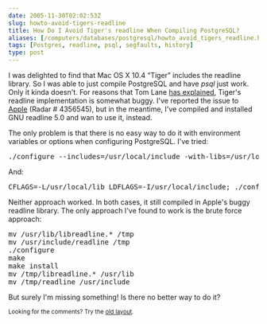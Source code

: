 ```yaml
--- 
date: 2005-11-30T02:02:53Z
slug: howto-avoid-tigers-readline
title: How Do I Avoid Tiger's readline When Compiling PostgreSQL?
aliases: [/computers/databases/postgresql/howto_avoid_tigers_readline.html]
tags: [Postgres, readline, psql, segfaults, history]
type: post
---
```


<p>I was delighted to find that Mac OS X 10.4 <q>Tiger</q> includes the readline library. So I was able to just compile PostgreSQL and have <em>psql</em> just work. Only it kinda doesn't. For reasons that Tom Lane <a href="http://archives.postgresql.org/pgsql-hackers/2005-08/msg01013.php" title="Tom Lane explains why Tiger's readline library causes a segfualt or error on exiting psql">has explained</a>, Tiger's readline implementation is somewhat buggy. I've reported the issue to <a href="http://bugreporter.apple.com/" title="Apple Bug Reporter">Apple</a> (Radar # 4356545), but in the meantime, I've compiled and installed GNU readline 5.0 and wan to use it, instead.</p>

<p>The only problem is that there is no easy way to do it with environment variables or options when configuring PostgreSQL. I've tried:</p>

<pre>
./configure &#x002d;-includes=/usr/local/include &#x002d;with-libs=/usr/local/lib
</pre>

<p>And:</p>

<pre>
CFLAGS=-L/usr/local/lib LDFLAGS=-I/usr/local/include; ./configure
</pre>

<p>Neither approach worked. In both cases, it still compiled in Apple's buggy readline library. The only approach I've found to work is the brute force approach:</p>

<pre>
mv /usr/lib/libreadline.* /tmp
mv /usr/include/readline /tmp
./configure
make
make install
mv /tmp/libreadline.* /usr/lib
mv /tmp/readline /usr/include
</pre>

<p>But surely I'm missing something! Is there no better way to do it?</p>

<p class="past"><small>Looking for the comments? Try the <a rel="nofollow" href="//past.justatheory.com/computers/databases/postgresql/howto_avoid_tigers_readline.html">old layout</a>.</small></p>


